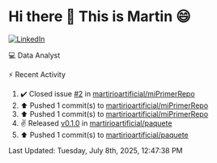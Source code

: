 # Hi there 👋 This is Martin :smile:

[![LinkedIn](https://img.shields.io/badge/-LinkedIn-blue?style=flat&logo=linkedin&logoColor=white)](https://www.linkedin.com/in/martin-vivar-toledo-93901b291/)

:computer: Data Analyst

⚡ Recent Activity

<!--RECENT_ACTIVITY:start-->
1. ✔️ Closed issue [#2](https://github.com/martirioartificial/miPrimerRepo/issues/2) in [martirioartificial/miPrimerRepo](https://github.com/martirioartificial/miPrimerRepo)<br>
2. ⬆️ Pushed 1 commit(s) to [martirioartificial/miPrimerRepo](https://github.com/martirioartificial/miPrimerRepo)<br>
3. ⬆️ Pushed 1 commit(s) to [martirioartificial/miPrimerRepo](https://github.com/martirioartificial/miPrimerRepo)<br>
4. ✌️ Released [v0.1.0](https://github.com/martirioartificial/paquete/releases/tag/v0%2C1%2C0) in [martirioartificial/paquete](https://github.com/martirioartificial/paquete)<br>
5. ⬆️ Pushed 1 commit(s) to [martirioartificial/paquete](https://github.com/martirioartificial/paquete)<br>
<!--RECENT_ACTIVITY:end-->
<!--RECENT_ACTIVITY:last_update-->
Last Updated: Tuesday, July 8th, 2025, 12:47:38 PM
<!--RECENT_ACTIVITY:last_update_end-->

